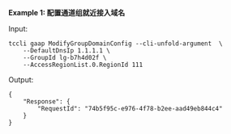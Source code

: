 **Example 1: 配置通道组就近接入域名**



Input: 

```
tccli gaap ModifyGroupDomainConfig --cli-unfold-argument  \
    --DefaultDnsIp 1.1.1.1 \
    --GroupId lg-b7h4d02f \
    --AccessRegionList.0.RegionId 111
```

Output: 
```
{
    "Response": {
        "RequestId": "74b5f95c-e976-4f78-b2ee-aad49eb844c4"
    }
}
```

